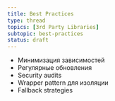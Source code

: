 ```yaml
---
title: Best Practices
type: thread
topics: [3rd Party Libraries]
subtopic: best-practices
status: draft
---
```


- Минимизация зависимостей
- Регулярные обновления
- Security audits
- Wrapper pattern для изоляции
- Fallback strategies

